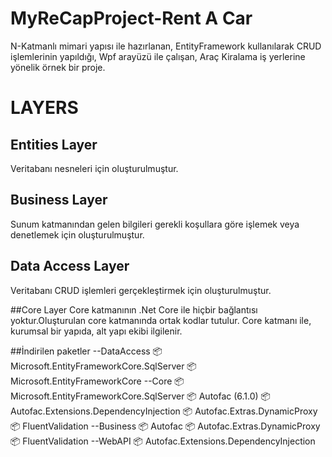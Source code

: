 # MyReCapProject-Rent A Car
N-Katmanlı mimari yapısı ile hazırlanan, EntityFramework kullanılarak CRUD işlemlerinin yapıldığı, Wpf arayüzü ile çalışan, Araç Kiralama iş yerlerine yönelik örnek bir proje.
# LAYERS

## Entities Layer
Veritabanı nesneleri için oluşturulmuştur.

## Business Layer
Sunum katmanından gelen bilgileri gerekli koşullara göre işlemek veya denetlemek için oluşturulmuştur.

## Data Access Layer
Veritabanı CRUD işlemleri gerçekleştirmek için oluşturulmuştur.

##Core Layer
Core katmanının .Net Core ile hiçbir bağlantısı yoktur.Oluşturulan core katmanında ortak kodlar tutulur. Core katmanı ile, kurumsal bir yapıda, alt yapı ekibi ilgilenir.

##İndirilen paketler
--DataAccess
📦 Microsoft.EntityFrameworkCore.SqlServer
📦 Microsoft.EntityFrameworkCore
--Core
📦 Microsoft.EntityFrameworkCore.SqlServer
📦 Autofac (6.1.0)
📦 Autofac.Extensions.DependencyInjection
📦 Autofac.Extras.DynamicProxy
📦 FluentValidation
--Business
📦 Autofac
📦 Autofac.Extras.DynamicProxy
📦 FluentValidation
--WebAPI
📦 Autofac.Extensions.DependencyInjection
